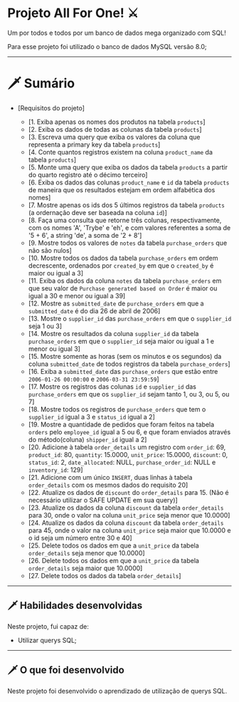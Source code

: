 # Projeto All For One! ⚔️

Um por todos e todos por um banco de dados mega organizado com SQL!

Para esse projeto foi utilizado o banco de dados MySQL versão 8.0;

---

# 🗡️ Sumário

- [Requisitos do projeto]

  - [1. Exiba apenas os nomes dos produtos na tabela `products`]
  - [2. Exiba os dados de todas as colunas da tabela `products`]
  - [3. Escreva uma query que exiba os valores da coluna que representa a primary key da tabela `products`]
  - [4. Conte quantos registros existem na coluna `product_name` da tabela `products`]
  - [5. Monte uma query que exiba os dados da tabela `products` a partir do quarto registro até o décimo terceiro]
  - [6. Exiba os dados das colunas `product_name` e `id` da tabela `products` de maneira que os resultados estejam em ordem alfabética dos nomes]
  - [7. Mostre apenas os ids dos 5 últimos registros da tabela `products` (a ordernação deve ser baseada na coluna `id`)]
  - [8. Faça uma consulta que retorne três colunas, respectivamente, com os nomes 'A', 'Trybe' e 'eh', e com valores referentes a soma de '5 + 6', a string 'de', a soma de '2 + 8']
  - [9. Mostre todos os valores de `notes` da tabela `purchase_orders` que não são nulos]
  - [10. Mostre todos os dados da tabela `purchase_orders` em ordem decrescente, ordenados por `created_by` em que o `created_by` é maior ou igual a 3]
  - [11. Exiba os dados da coluna `notes` da tabela `purchase_orders` em que seu valor de `Purchase generated based on Order` é maior ou igual a 30 e menor ou igual a 39]
  - [12. Mostre as `submitted_date` de `purchase_orders` em que a `submitted_date` é do dia 26 de abril de 2006]
  - [13. Mostre o `supplier_id` das `purchase_orders` em que o `supplier_id` seja 1 ou 3]
  - [14. Mostre os resultados da coluna `supplier_id` da tabela `purchase_orders` em que o `supplier_id` seja maior ou igual a 1 e menor ou igual 3]
  - [15. Mostre somente as horas (sem os minutos e os segundos) da coluna `submitted_date` de todos registros da tabela `purchase_orders`]
  - [16. Exiba a `submitted_date` das `purchase_orders` que estão entre `2006-01-26 00:00:00` e `2006-03-31 23:59:59`]
  - [17. Mostre os registros das colunas `id` e `supplier_id` das `purchase_orders` em que os `supplier_id` sejam tanto 1, ou 3, ou 5, ou 7]
  - [18. Mostre todos os registros de `purchase_orders` que tem o `supplier_id` igual a 3 e `status_id` igual a 2]
  - [19. Mostre a quantidade de pedidos que foram feitos na tabela `orders` pelo `employee_id` igual a 5 ou 6, e que foram enviados através do método(coluna) `shipper_id` igual a 2]
  - [20. Adicione à tabela `order_details` um registro com `order_id`: 69, `product_id`: 80, `quantity`: 15.0000, `unit_price`: 15.0000, `discount`: 0, `status_id`: 2, `date_allocated`: NULL, `purchase_order_id`: NULL e `inventory_id`: 129]
  - [21. Adicione com um único `INSERT`, duas linhas à tabela `order_details` com os mesmos dados do requisito 20]
  - [22. Atualize os dados de `discount` do `order_details` para 15. (Não é necessário utilizar o SAFE UPDATE em sua query)]
  - [23. Atualize os dados da coluna `discount` da tabela `order_details` para 30, onde o valor na coluna `unit_price` seja menor que 10.0000]
  - [24. Atualize os dados da coluna `discount` da tabela `order_details` para 45, onde o valor na coluna `unit_price` seja maior que 10.0000 e o id seja um número entre 30 e 40]
  - [25. Delete todos os dados em que a `unit_price` da tabela `order_details` seja menor que 10.0000]
  - [26. Delete todos os dados em que a `unit_price` da tabela `order_details` seja maior que 10.0000]
  - [27. Delete todos os dados da tabela `order_details`]


---

## 🗡️ Habilidades desenvolvidas

Neste projeto, fui capaz de:

  - Utilizar querys SQL;
  
---

## 🗡️ O que foi desenvolvido

Neste projeto foi desenvolvido o aprendizado de utilização de querys SQL.
